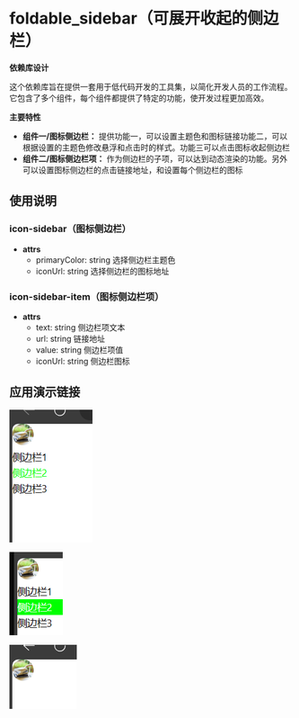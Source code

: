 # foldable_sidebar（可展开收起的侧边栏）

**依赖库设计**

这个依赖库旨在提供一套用于低代码开发的工具集，以简化开发人员的工作流程。它包含了多个组件，每个组件都提供了特定的功能，使开发过程更加高效。

**主要特性**

- **组件一/图标侧边栏：** 提供功能一，可以设置主题色和图标链接功能二，可以根据设置的主题色修改悬浮和点击时的样式。功能三可以点击图标收起侧边栏
- **组件二/图标侧边栏项：** 作为侧边栏的子项，可以达到动态渲染的功能。另外可以设置图标侧边栏的点击链接地址，和设置每个侧边栏的图标


## 使用说明

### icon-sidebar（图标侧边栏）

- **attrs**
    - primaryColor: string 选择侧边栏主题色
    - iconUrl: string 选择侧边栏的图标地址

### icon-sidebar-item（图标侧边栏项）

- **attrs**
    - text: string 侧边栏项文本
    - url: string 链接地址
    - value: string 侧边栏项值
    - iconUrl: string 侧边栏图标


## 应用演示链接

![img.png](img.png)

![img_1.png](img_1.png)

![img_3.png](img_3.png)